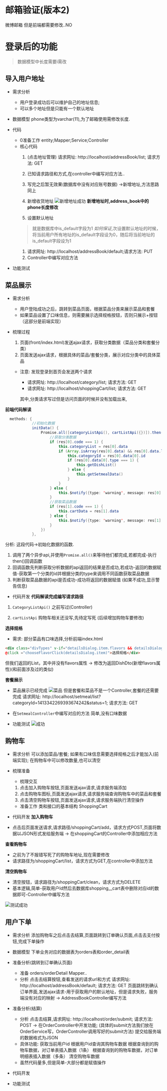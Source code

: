 # 邮箱验证(版本2)
微博邮箱 但是前端都需要修改..NO



# 登录后的功能

> 数据模型中长度需要i需改

## 导入用户地址

- 需求分析
    - 用户登录成功后可以维护自己的地址信息;
    - 可以多个地址但是只能有一个默认地址

- 数据模型
phone类型为varchar(11),为了邮箱使用需修改长度.

- 代码
    - 0准备工作
    entity;Mapper;Service;Controller
    - 核心代码
        1. (点击地址管理) 请求网址: http://localhost/addressBook/list; 请求方法: GET
        2. 已知请求路径和方式,在controller中编写对应方法..
        3. 写完之后暂无效果(数据库中没有对应账号数据) ->新增地址,方法思路同上
        4. 新增收货地址
        ![新增地址成功](image.png)
        **新增地址时,address_book中的phone长度修改**

        5. 设置默认地址
        > 就是数据库中is_default字段为1 
        *如何保证*,次设置默认地址的时候，将当前用户所有地址的is_default字段设为0，随后将当前地址的is_default字段设为1
        1. 请求网址: http://localhost/addressBook/default;请求方法: PUT
        2. Controller中编写对应方法


- 功能测试


## 菜品展示

- 需求分析
    - 用户登陆成功之后，跳转到菜品页面，根据菜品分类来展示菜品和套餐
    -  如果菜品设置了口味信息，则需要展示选择规格按钮，否则只展示+按钮（这部分是前端实现）

- 梳理过程
    1. 页面(front/index.html)发送ajax请求，获取分类数据（菜品分类和套餐分类）
    2. 页面发送ajax请求，根据具体的菜品/套餐分类，展示对应分类中的具体菜品

    - 注意: 发现登录到首页会发送两个请求
        - 请求网址: http://localhost/category/list; 请求方法: GET
        - 请求网址: http://localhost/shoppingCart/list; 请求方法: GET

        其中,分类请求写过但是访问页面的时候并没有加载出来,
  
**前端代码解读**
```java
  methods: {
            //初始化数据
            initData() {
                Promise.all([categoryListApi(), cartListApi({})]).then(res => {
                    //获取分类数据
                    if (res[0].code === 1) {
                        this.categoryList = res[0].data
                        if (Array.isArray(res[0].data) && res[0].data.length > 0) {
                            this.categoryId = res[0].data[0].id
                            if (res[0].data[0].type === 1) {
                                this.getDishList()
                            } else {
                                this.getSetmealData()
                            }
                        }
                    } else {
                        this.$notify({type: 'warning', message: res[0].msg});
                    }
                    //获取菜品数据
                    if (res[1].code === 1) {
                        this.cartData = res[1].data
                    } else {
                        this.$notify({type: 'warning', message: res[1].msg});
                    }
                })
            },
```
分析: 这段代码->初始化数据的函数.
1. 调用了两个异步api,并使用`Promise.all()`来等待他们都完成,若都完成-执行then()回调函数
2. 回调函数先判断获取分析数据的api返回的结果是否成功,若成功-返回的数据赋值-获取第一个分类的id并根据分类的type来调用不同函数获取菜品数据
3. 判断获取菜品数据的api是否成功-成功将返回的数据赋值
(如果不成功,显示警告信息)


- 代码开发
**代码解读完成编写请求路径**
1. `CategoryListApi()`
之前写过(Controller)

2. `cartListApi`
购物车相关还没写,先待定写死 (后续增加购物车要修改)

**选择规格**
- 需求: 部分菜品有口味选择,分析前端index.html
```html
<div class="divTypes" v-if="detailsDialog.item.flavors && detailsDialog.item.flavors.length > 0 && !detailsDialog.item.number " 
@click ="chooseFlavorClick(detailsDialog.item)">选择规格</div>               
```
但我们返回的List<Dish>，其中并没有flavors属性 -> 修改为返回DishDto(新增flavors属性)(和前面涉及过的类似)

**套餐展示**
- 菜品展示已经完成
![菜品](image-2.png)
但是套餐和菜品不是一个Controller,套餐的还需要完成
请求网址: http://localhost/setmeal/list?categoryId=1413342269393674242&status=1; 请求方法: GET

- 在`SetmealController`中编写对应的方法
简单,没有口味数据

- 功能测试
![成功](image-3.png)

## 购物车

- 需求分析
可以添加菜品/套餐; 
如果有口味信息需要选择规格之后才能加入(前端实现);
在购物车中可以修改数量,也可以清空

- 梳理准备
    - 梳理交互 
    1. 点击加入购物车按钮,页面发送ajax请求,请求服务端添加
    2. 点击购物车图标,页面发送ajax请求,请求服务端查询购物车中的菜品和套餐
    3. 点击清空购物车按钮,页面发送ajax请求,请求服务端执行清空操作

    - 准备工作
    类和接口的基本结构 ShoppingCart
  
- 代码开发
**加入购物车**
- 点击后页面发送请求,请求路径/shoppingCart/add，请求方式POST,页面将数据以JSON形式发给服务端 -> 在shoppingCart的Controller中添加相应方法


**查看购物车**
- 之前为了不报错写死了的购物车地址,现在需要修改
- 请求路径为/shoppingCart/list，请求方式为GET,在controller中添加方法

**清空购物车**
- 清空按钮，请求路径为/shoppingCart/clean，请求方式为DELETE
- 基本逻辑,简单-获取用户Id然后去数据库shopping__cart表中删除对应id的数据即可-Controller中编写方法

![测试成功](image-4.png)

## 用户下单

- 需求分析
添加购物车之后点击去结算,页面跳转到订单确认页面,点击去支付按钮,完成下单操作

- 数据模型
下单业务对应的数据表为orders表和order_detail表

- 准备分析(跳转到订单确认页面)
    - 准备
    orders/orderDetail Mapper..
    - 分析
    点击去结算按钮,查看发送的请求url和方式
    请求网址: http://localhost/addressBook/default; 请求方法: GET
    页面跳转到确认订单界面,发送ajax请求-用于获取用户的默认地址，但是请求失败，服务端没有对应的映射 -> AddressBookController编写方法
- 准备分析(结算)
    - 分析
    点击去结算,请求网址: http://localhost/order/submit; 请求方法: POST -> 在OrderController中开发功能; (具体的submit方法我们放在OrderService写，OrderController调用写好的submit方法)
    提交给服务端的数据格式为JSON
    - 具体功能:
    获取当前用户id
    根据用户id查询其购物车数据
    根据查询到的购物车数据，对订单表插入数据（1条）
    根据查询到的购物车数据，对订单明细表插入数据（多条）
    清空购物车数据
    - 虽然代码量多,但是简单-大部分都是赋值操作





- 代码开发

- 功能测试
